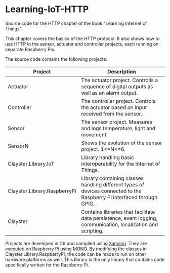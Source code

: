Learning-IoT-HTTP
=================

Source code for the HTTP chapter of the book "Learning Internet of Things".

This chapter covers the basics of the HTTP protocol. It also shows how to use HTTP in the sensor, actuator and controller projects, each running on separate Raspberry Pis.

The source code contains the following projects:

|Project                      | Description|
| --------------------------- | ---------- |
|Actuator                     | The actuator project. Controlls a sequence of digital outputs as well as an alarm output.|
|Controller                   | The controller project. Controls the actuator based on input received from the sensor.|
|Sensor                       | The sensor project. Measures and logs temperature, light and movement.|
|SensorN                      | Shows the evolution of the sensor project. 1<=N<=6.|
|Clayster.Library.IoT         | Library handling basic interoperability for the Internet of Things.|
|Clayster.Library.RaspberryPi | Library containing classes handling different types of devices connected to the Raspberry Pi interfaced through GPIO.|
|Clayster                     | Contains libraries that facilitate data persistence, event logging, communication, localization and scripting.|

Projects are developed in C# and compiled using [Xamarin](http://xamarin.com/). They are executed on Raspberry Pi using [MONO](http://www.mono-project.com/). By modifying the classes in Clayster.Library.RaspberryPi, the code can be made to run on other hardware platforms as well. This library is the only library that contains code specifically written for the Raspberry Pi.
